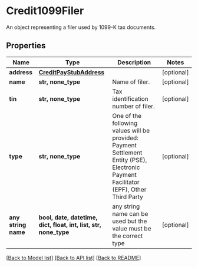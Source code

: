 # Credit1099Filer

An object representing a filer used by 1099-K tax documents.

## Properties
Name | Type | Description | Notes
------------ | ------------- | ------------- | -------------
**address** | [**CreditPayStubAddress**](CreditPayStubAddress.md) |  | [optional] 
**name** | **str, none_type** | Name of filer. | [optional] 
**tin** | **str, none_type** | Tax identification number of filer. | [optional] 
**type** | **str, none_type** | One of the following values will be provided: Payment Settlement Entity (PSE), Electronic Payment Facilitator (EPF), Other Third Party | [optional] 
**any string name** | **bool, date, datetime, dict, float, int, list, str, none_type** | any string name can be used but the value must be the correct type | [optional]

[[Back to Model list]](../README.md#documentation-for-models) [[Back to API list]](../README.md#documentation-for-api-endpoints) [[Back to README]](../README.md)


